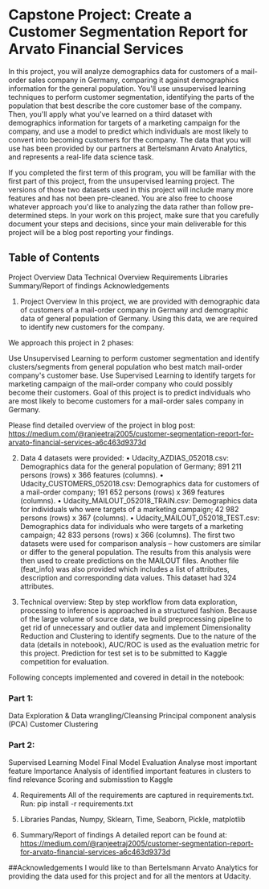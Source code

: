 # Capstone Project: Create a Customer Segmentation Report for Arvato Financial Services

In this project, you will analyze demographics data for customers of a mail-order sales company in Germany, comparing it against demographics information for the general population. You'll use unsupervised learning techniques to perform customer segmentation, identifying the parts of the population that best describe the core customer base of the company. Then, you'll apply what you've learned on a third dataset with demographics information for targets of a marketing campaign for the company, and use a model to predict which individuals are most likely to convert into becoming customers for the company. The data that you will use has been provided by our partners at Bertelsmann Arvato Analytics, and represents a real-life data science task.

If you completed the first term of this program, you will be familiar with the first part of this project, from the unsupervised learning project. The versions of those two datasets used in this project will include many more features and has not been pre-cleaned. You are also free to choose whatever approach you'd like to analyzing the data rather than follow pre-determined steps. In your work on this project, make sure that you carefully document your steps and decisions, since your main deliverable for this project will be a blog post reporting your findings.


## Table of Contents
Project Overview
Data
Technical Overview
Requirements
Libraries
Summary/Report of findings
Acknowledgements

1. Project Overview
In this project, we are provided with demographic data of customers of a mail-order company in Germany and demographic data of general population of Germany. Using this data, we are required to identify new customers for the company.

We approach this project in 2 phases:

Use Unsupervised Learning to perform customer segmentation and identify clusters/segments from general population who best match mail-order company's customer base.
Use Supervised Learning to identify targets for marketing campaign of the mail-order company who could possibly become their customers.
Goal of this project is to predict individuals who are most likely to become customers for a mail-order sales company in Germany.

Please find detailed overview of the project in blog post: https://medium.com/@ranjeetraj2005/customer-segmentation-report-for-arvato-financial-services-a6c463d9373d

2. Data
4 datasets were provided: • Udacity_AZDIAS_052018.csv: Demographics data for the general population of Germany; 891 211 persons (rows) x 366 features (columns). • Udacity_CUSTOMERS_052018.csv: Demographics data for customers of a mail-order company; 191 652 persons (rows) x 369 features (columns). • Udacity_MAILOUT_052018_TRAIN.csv: Demographics data for individuals who were targets of a marketing campaign; 42 982 persons (rows) x 367 (columns). • Udacity_MAILOUT_052018_TEST.csv: Demographics data for individuals who were targets of a marketing campaign; 42 833 persons (rows) x 366 (columns). The first two datasets were used for comparison analysis – how customers are similar or differ to the general population. The results from this analysis were then used to create predictions on the MAILOUT files. Another file (feat_info) was also provided which includes a list of attributes, description and corresponding data values. This dataset had 324 attributes.

3. Technical overview:
Step by step workflow from data exploration, processing to inference is approached in a structured fashion. Because of the large volume of source data, we build preprocessing pipeline to get rid of unnecessary and outlier data and implement Dimensionality Reduction and Clustering to identify segments. Due to the nature of the data (details in notebook), AUC/ROC is used as the evaluation metric for this project. Prediction for test set is to be submitted to Kaggle competition for evaluation.

Following concepts implemented and covered in detail in the notebook:

  ### Part 1:
  Data Exploration & Data wrangling/Cleansing
  Principal component analysis (PCA)
  Customer Clustering
  ### Part 2:
  Supervised Learning Model
  Final Model Evaluation
  Analyse most important feature Importance
  Analysis of identified important features in clusters to find relevance
  Scoring and submisstion to Kaggle

4. Requirements
  All of the requirements are captured in requirements.txt. Run: pip install -r requirements.txt

5. Libraries
  Pandas, Numpy, Sklearn, Time, Seaborn, Pickle, matplotlib

6. Summary/Report of findings
  A detailed report can be found at: https://medium.com/@ranjeetraj2005/customer-segmentation-report-for-arvato-financial-services-a6c463d9373d

##Acknowledgements
I would like to than Bertelsmann Arvato Analytics for providing the data used for this project and for all the mentors at Udacity.
